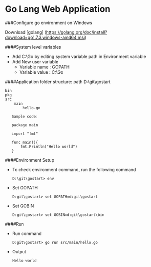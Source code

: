 # Go Lang Web Application

###Configure go environment on Windows

Download [golang] (https://golang.org/doc/install?download=go1.7.3.windows-amd64.msi)

####System level variables 

 - Add C:\Go by editing system variable path in Environment variable 
 - Add New user variable
    - Variable name : GOPATH
    - Variable value : C:\Go
    
####Application folder structure:
path D:\git\gostart

    bin
    pkg 
    src
        main
            hello.go
            
       Sample code:
       
       package main
       
       import "fmt"
       
       func main(){
           fmt.Println("Hello world")
       }
 
####Environment Setup
  - To check environment command, run the following command
  
        D:\git\gostart> env  
  - Set GOPATH
  
        D:git\gostart> set GOPATH=d:git\gostart
  - Set GOBIN
  
        D:git\gostart> set GOBIN=d:git\gostart\bin
      
####Run
  - Run command
  
        D:git\gostart> go run src/main/hello.go   
  - Output
  
        Hello world
  
  
  
  
 







